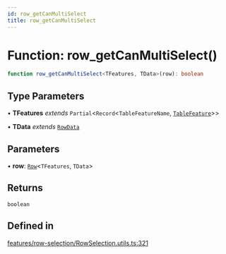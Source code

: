 ```yaml
---
id: row_getCanMultiSelect
title: row_getCanMultiSelect
---
```


# Function: row\_getCanMultiSelect()

```ts
function row_getCanMultiSelect<TFeatures, TData>(row): boolean
```

## Type Parameters

• **TFeatures** *extends* `Partial`\<`Record`\<`TableFeatureName`, [`TableFeature`](../interfaces/tablefeature.md)\>\>

• **TData** *extends* [`RowData`](../type-aliases/rowdata.md)

## Parameters

• **row**: [`Row`](../type-aliases/row.md)\<`TFeatures`, `TData`\>

## Returns

`boolean`

## Defined in

[features/row-selection/RowSelection.utils.ts:321](https://github.com/TanStack/table/blob/main/packages/table-core/src/features/row-selection/RowSelection.utils.ts#L321)

